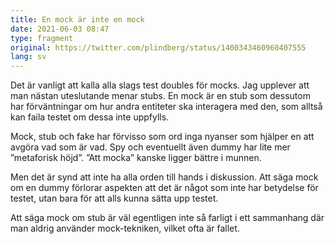 ```yaml
---
title: En mock är inte en mock
date: 2021-06-03 08:47
type: fragment
original: https://twitter.com/plindberg/status/1400343460960407555
lang: sv
---
```

Det är vanligt att kalla alla slags test doubles för mocks. Jag upplever att man nästan uteslutande menar stubs. En mock är en stub som dessutom har förväntningar om hur andra entiteter ska interagera med den, som alltså kan faila testet om dessa inte uppfylls.

Mock, stub och fake har förvisso som ord inga nyanser som hjälper en att avgöra vad som är vad. Spy och eventuellt även dummy har lite mer ”metaforisk höjd”. ”Att mocka” kanske ligger bättre i munnen.

Men det är synd att inte ha alla orden till hands i diskussion. Att säga mock om en dummy förlorar aspekten att det är något som inte har betydelse för testet, utan bara för att alls kunna sätta upp testet.

Att säga mock om stub är väl egentligen inte så farligt i ett sammanhang där man aldrig använder mock-tekniken, vilket ofta är fallet.
